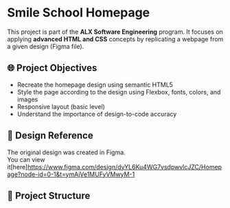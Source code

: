 # Smile School Homepage

This project is part of the **ALX Software Engineering** program. It focuses on applying **advanced HTML and CSS** concepts by replicating a webpage from a given design (Figma file).

## 🌐 Project Objectives

- Recreate the homepage design using semantic HTML5
- Style the page according to the design using Flexbox, fonts, colors, and images
- Responsive layout (basic level)
- Understand the importance of design-to-code accuracy

## 🎨 Design Reference

The original design was created in Figma.  
You can view it[here]https://www.figma.com/design/dyYL6Ku4WG7vsdpwvlcJZC/Homepage?node-id=0-1&t=ymAjVe1MUFyVMwyM-1

## 📁 Project Structure

